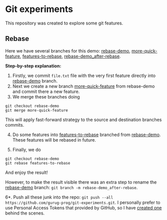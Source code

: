 # Git experiments

This repository was created to explore some git features.

## Rebase

Here we have several branches for this demo: [rebase-demo](https://github.com/gurug-prog/git-experiments/tree/rebase-demo), [more-quick-feature](https://github.com/gurug-prog/git-experiments/tree/more-quick-feature), [features-to-rebase](https://github.com/gurug-prog/git-experiments/tree/features-to-rebase), [rebase-demo_after-rebase](https://github.com/gurug-prog/git-experiments/tree/rebase-demo_after-rebase).

**Step-by-step explanation:**

1. Firstly, we commit `file.txt` file with the very first feature directly into [rebase-demo](https://github.com/gurug-prog/git-experiments/tree/rebase-demo) branch.
2. Next we create a new branch [more-quick-feature](https://github.com/gurug-prog/git-experiments/tree/more-quick-feature) from rebase-demo and commit there a new feature.
3. We merge these branches doing

```
git checkout rebase-demo
git merge more-quick-feature
```

This will apply fast-forward strategy to the source and destination branches commits.

4. Do some features into [features-to-rebase](https://github.com/gurug-prog/git-experiments/tree/features-to-rebase) branched from [rebase-demo](https://github.com/gurug-prog/git-experiments/tree/rebase-demo). These features will be rebased in future.

5. Finally, we do

```
git checkout rebase-demo
git rebase features-to-rebase
```

And enjoy the result!

However, to make the result visible there was an extra step to rename the [rebase-demo](https://github.com/gurug-prog/git-experiments/tree/rebase-demo) branch: `git branch -m rebase-demo_after-rebase`.

6*. Push all these junk into the repo: `git push --all https://github.com/gurug-prog/git-experiments.git`. I personally prefer to use Personal Access Tokens that provided by GitHub, so I have [created one](https://github.com/settings/tokens) behind the scenes.
